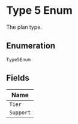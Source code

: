 
# Type 5 Enum

The plan type.

## Enumeration

`Type5Enum`

## Fields

| Name |
|  --- |
| `Tier` |
| `Support` |

